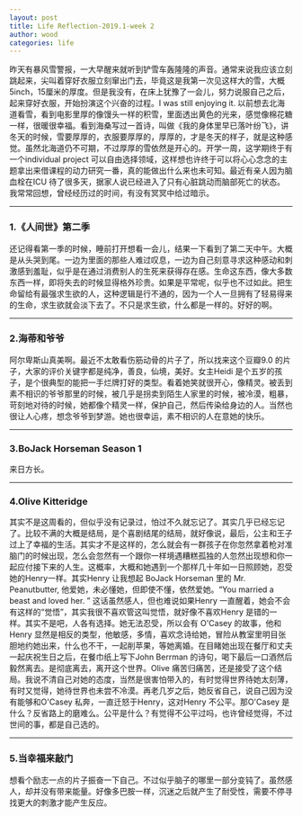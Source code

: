 ```yaml
---
layout: post
title: Life Reflection-2019.1-week 2
author: wood
categories: life
---
```




昨天有暴风雪警报，一大早醒来就听到铲雪车轰隆隆的声音。通常来说我应该立刻跳起来，尖叫着穿好衣服立刻窜出门去，毕竟这是我第一次见这样大的雪，大概5inch，15厘米的厚度。但是我没有，在床上犹豫了一会儿，努力说服自己之后，起来穿好衣服，开始扮演这个兴奋的过程。I was still enjoying it. 以前想去北海道看雪，看到电影里厚的像馒头一样的积雪，里面透出黄色的光来，感觉像棉花糖一样，很暖很幸福。看到海桑写过一首诗，叫做《我的身体里早已落叶纷飞》，讲冬天的时候，雪要厚厚的，衣服要厚厚的，厚厚的，才是冬天的样子，就是这种感觉。虽然北海道仍不可期，不过厚厚的雪依然是开心的。开学一周，这学期终于有一个individual project 可以自由选择领域，这样想也许终于可以将心心念念的主题拿出来借课程的动力研究一番，真的能做出什么来也未可知。最近有亲人因为脑血栓在ICU 待了很多天，据家人说已经进入了只有心脏跳动而脑部死亡的状态。我常常回想，曾经经历过的时间，有没有冥冥中给过暗示。

------

### 1.《人间世》第二季
还记得看第一季的时候，睡前打开想看一会儿，结果一下看到了第二天中午。大概是从头哭到尾。一边为里面的那些人难过叹息，一边为自己刻意寻求这种感动和刺激感到羞耻，似乎是在通过消费别人的生死来获得存在感。生命这东西，像大多数东西一样，即将失去的时候显得格外珍贵。如果是平常呢，似乎也不过如此。把生命留给有最强求生欲的人，这种逻辑是行不通的，因为一个人一旦拥有了轻易得来的生命，求生欲就会淡下去了。不只是求生欲，什么都是一样的。好好的啊。

------

### 2.海蒂和爷爷
阿尔卑斯山真美啊。最近不太敢看伤筋动骨的片子了，所以找来这个豆瓣9.0 的片子，大家的评价关键字都是纯净，善良，仙境，美好。女主Heidi 是个五岁的孩子，是个很典型的能把一手烂牌打好的类型。看着她笑就很开心，像精灵。被丢到素不相识的爷爷那里的时候，被几乎是拐卖到陌生人家里的时候，被冷漠，粗暴，苛刻地对待的时候，她都像个精灵一样，保护自己，然后传染给身边的人。当然也很让人心疼，想念爷爷到梦游。她也很幸运，素不相识的人在意她的快乐。

------

### 3.BoJack Horseman Season 1
来日方长。

------

### 4.Olive Kitteridge
其实不是这周看的，但似乎没有记录过，怕过不久就忘记了。其实几乎已经忘记了。比较不满的大概是结局，是个喜剧结尾的结局，就好像说，最后，公主和王子过上了幸福的生活。其实才不是这样的，怎么就会有一群孩子在你忽然拿着枪对准脑门的时候出现，怎么会忽然有一个跟你一样境遇糟糕孤独的人忽然出现想和你一起应付接下来的人生。这概率，大概和她遇到一个那样几十年如一日照顾她，忍受她的Henry一样。其实Henry 让我想起 BoJack Horseman 里的 Mr. Peanutbutter, 他爱她，未必懂她，但即使不懂，依然爱她。“You married a beast and loved her. ” 这话虽然感人，但也难说如果Henry 一直醒着，她会不会有这样的“觉悟”，其实我很不喜欢管这叫觉悟，就好像不喜欢Henry 是错的一样。其实不是吧，人各有选择。她无法忍受，所以会有 O'Casey 的故事，他和 Henry 显然是相反的类型，他敏感，多情，喜欢念诗给她，冒险从教室里明目张胆地约她出来，什么也不干，一起削苹果，等她离婚。在目睹她出现在餐厅和丈夫一起庆祝生日之后，在餐巾纸上写下John Berrman 的诗句，喝下最后一口酒然后毅然离去。是彻底离去，离开这个世界。Olive 痛苦归痛苦，还是接受了这个结局。我说不清自己对她的态度，当然是很害怕带入的，有时觉得世界待她太刻薄，有时又觉得，她待世界也未尝不冷漠。再老几岁之后，她反省自己，说自己因为没有能够和O'Casey 私奔，一直迁怒于Henry，这对Henry 不公平。那O'Casey 是什么？反省路上的磨难么。公平是什么？有觉得不公平过吗，也许曾经觉得，不过世间的事，都是自己选的。

------

### 5.当幸福来敲门
想看个励志一点的片子振奋一下自己。不过似乎脑子的哪里一部分变钝了。虽然感人，却并没有带来能量。好像多巴胺一样，沉迷之后就产生了耐受性，需要不停寻找更大的刺激才能产生反应。
